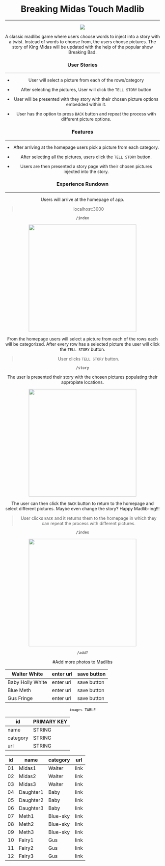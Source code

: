 # <center> Breaking Midas Touch Madlib
---
<center><img src="http://imageserver.moviepilot.com/the-best-moments-from-breaking-bad-in-one-giant-mashup-new-breaking-bad-theory-that-will-blow-your-mind.jpeg?width=850&height=637">

A classic madlibs game where users choose words to inject into a story with a twist. Instead of words to choose from, the users choose pictures.  The story of King Midas will be updated with the help of the popular show Breaking Bad.  

### <center> User Stories
---

- User will select a picture from each of the rows/category

- After selecting the pictures, User will click the `TELL STORY` button

- User will be presented with they story with their chosen picture options embedded within it.

- User has the option to press `BACK` button and repeat the process with different picture options.  

### <center> Features
---

- After arriving at the homepage users pick a picture from each category.

- After selecting all the pictures, users click the `TELL STORY` button.

- Users are then presented a story page with their chosen pictures injected into the story.
  

### <center> Experience Rundown
---

Users will arrive at the homepage of app.

> localhost:3000

```
/index
```

<center><img src="/assets/homepage_MOCKUP.png" width='350'>

From the homepage users will select a picture from each of the rows each will be categorized. After every row has a selected picture the user will click the `TELL STORY` button.

> User clicks `TELL STORY` button.

```
/story
```

The user is presented their story with the chosen pictures populating their appropiate locations.

<center><img src="/assets/story_MOCKUP.png" width='350'>

The user can then click the `BACK` button to return to the homepage and select different pictures.  Maybe even change the story?  Happy Madlib-ing!!!

> User clicks `BACK` and it returns them to the homepage in which they can repeat the process with different pictures.

```
/index
```

<center><img src="/assets/homepage_MOCKUP.png" width='350'>

```
/add?
```
#Add more photos to Madlibs

| Walter White  | enter url | save button |
| ---------------- | --------- |-------------|
| Baby Holly White | enter url | save button |
| Blue Meth| enter url | save button |
| Gus Fringe| enter url | save button |

```
images TABLE
```

| id  | PRIMARY KEY |
| ------- | --------- |
| name | STRING |
| category| STRING |
| url| STRING |

| id | name | category | url |
| -- | --------- |---------| ---- |
| 01 | Midas1 | Walter| link |
| 02 | Midas2 | Walter| link |
| 03 | Midas3 | Walter| link |
| 04 | Daughter1 | Baby| link |
| 05 | Daughter2 | Baby| link |
| 06 | Daughter3 | Baby| link |
| 07 | Meth1 | Blue-sky| link |
| 08 | Meth2 | Blue-sky| link |
| 09 | Meth3 | Blue-sky| link |
| 10 | Fairy1 | Gus| link |
| 11 | Fairy2 | Gus| link |
| 12 | Fairy3 | Gus| link |

